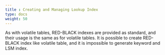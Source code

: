 ```yaml
---
title : Creating and Managing Lookup Index
type: docs
weight: 50
---
```


As with volatile tables, RED-BLACK indexes are provided as standard, and their usage is the same as for volatile tables. It is possible to create RED-BLACK index like volatile table, and it is impossible to generate keyword and LSM index.